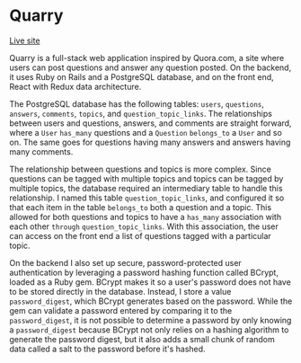 # Quarry

[Live site](http://the-quarry.herokuapp.com)

Quarry is a full-stack web application inspired by Quora.com, a site where users can post questions and answer any question posted. On the backend, it uses Ruby on Rails and a PostgreSQL database, and on the front end, React with Redux data architecture.

The PostgreSQL database has the following tables: `users`, `questions`, `answers`, `comments`, `topics`, and `question_topic_links`. The relationships between users and questions, answers, and comments are straight forward, where a `User` `has_many` questions and a `Question` `belongs_to` a `User` and so on. The same goes for questions having many answers and answers having many comments.

The relationship between questions and topics is more complex. Since questions can be tagged with multiple topics and topics can be tagged by multiple topics, the database required an intermediary table to handle this relationship. I named this table `question_topic_links`, and configured it so that each item in the table `belongs_to` both a question and a topic. This allowed for both questions and topics to have a `has_many` association with each other `through` `question_topic_links`. With this association, the user can access on the front end a list of questions tagged with a particular topic.

On the backend I also set up secure, password-protected user authentication by leveraging a password hashing function called BCrypt, loaded as a Ruby gem. BCrypt makes it so a user's password does not have to be stored directly in the database. Instead, I store a value `password_digest`, which BCrypt generates based on the password. While the gem can validate a password entered by comparing it to the `password_digest`, it is not possible to determine a password by only knowing a `password_digest` because BCrypt not only relies on a hashing algorithm to generate the password digest, but it also adds a small chunk of random data called a salt to the password before it's hashed.
